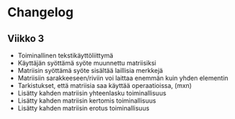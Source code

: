 # Changelog
## Viikko 3

- Toiminallinen tekstikäyttöliittymä
- Käyttäjän syöttämä syöte muunnettu matriisiksi
- Matriisin syöttämä syöte sisältää laillisia merkkejä
- Matriisiin sarakkeeseen/riviin voi laittaa enemmän kuin yhden elementin
- Tarkistukset, että matriisia saa käyttää operaatioissa, (mxn)
- Lisätty kahden matriisin yhteenlasku toiminallisuus
- Lisätty kahden matriisin kertomis toiminallisuus
- Lisätty kahden matriisin erotus toiminallisuus

